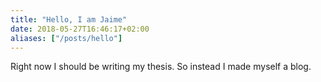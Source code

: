 ```yaml
---
title: "Hello, I am Jaime"
date: 2018-05-27T16:46:17+02:00
aliases: ["/posts/hello"]
---
```


Right now I should be writing my thesis. So instead I made myself a blog.